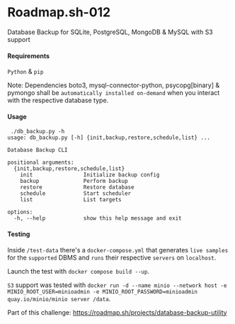 # Roadmap.sh-012
Database Backup for SQLite, PostgreSQL, MongoDB &amp; MySQL with S3 support

#### Requirements
`Python` & `pip`

Note: Dependencies boto3, mysql-connector-python, psycopg[binary] & pymongo shall be `automatically installed on-demand` when you interact with the respective database type.


#### Usage
```
 ./db_backup.py -h
usage: db_backup.py [-h] {init,backup,restore,schedule,list} ...

Database Backup CLI

positional arguments:
  {init,backup,restore,schedule,list}
    init                Initialize backup config
    backup              Perform backup
    restore             Restore database
    schedule            Start scheduler
    list                List targets

options:
  -h, --help            show this help message and exit
```

#### Testing

Inside `/test-data` there's a `docker-compose.yml` that generates `live samples` for the `supported` DBMS and `runs` their respective `servers` on `localhost`. 

Launch the test with `docker compose build --up`.

`S3` support was tested with `docker run -d --name minio --network host -e MINIO_ROOT_USER=minioadmin -e MINIO_ROOT_PASSWORD=minioadmin quay.io/minio/minio server /data`.

Part of this challenge: https://roadmap.sh/projects/database-backup-utility
